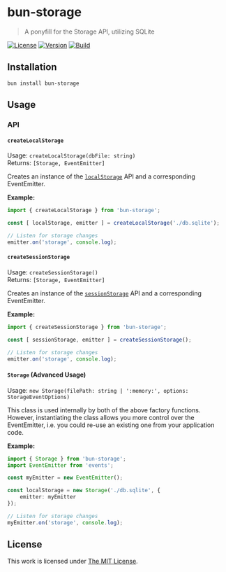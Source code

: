 # bun-storage

> A ponyfill for the Storage API, utilizing SQLite

[![License](https://img.shields.io/github/license/idleberg/bun-storage?color=blue&style=for-the-badge)](https://github.com/idleberg/bun-storage/blob/main/LICENSE)
[![Version](https://img.shields.io/npm/v/bun-storage?style=for-the-badge)](https://www.npmjs.org/package/bun-storage)
[![Build](https://img.shields.io/github/actions/workflow/status/idleberg/bun-storage/test.yml?style=for-the-badge)](https://github.com/idleberg/bun-storage/actions)

## Installation

`bun install bun-storage`

## Usage

### API

#### `createLocalStorage`

Usage: `createLocalStorage(dbFile: string)`  
Returns: `[Storage, EventEmitter]`  

Creates an instance of the [`localStorage`](https://developer.mozilla.org/docs/Web/API/Window/localStorage) API and a corresponding EventEmitter.

**Example:**

```typescript
import { createLocalStorage } from 'bun-storage';

const [ localStorage, emitter ] = createLocalStorage('./db.sqlite');

// Listen for storage changes
emitter.on('storage', console.log);
```
#### `createSessionStorage`

Usage: `createSessionStorage()`  
Returns: `[Storage, EventEmitter]`  

Creates an instance of the [`sessionStorage`](https://developer.mozilla.org/docs/Web/API/Window/sessionStorage) API and a corresponding EventEmitter.

**Example:**

```typescript
import { createSessionStorage } from 'bun-storage';

const [ sessionStorage, emitter ] = createSessionStorage();

// Listen for storage changes
emitter.on('storage', console.log);
```

#### `Storage` (Advanced Usage)

Usage: `new Storage(filePath: string | ':memory:', options: StorageEventOptions)`

This class is used internally by both of the above factory functions. However, instantiating the class allows you more control over the EventEmitter, i.e. you could re-use an existing one from your application code.

**Example:**

```typescript
import { Storage } from 'bun-storage';
import EventEmitter from 'events';

const myEmitter = new EventEmitter();

const localStorage = new Storage('./db.sqlite', {
	emitter: myEmitter
});

// Listen for storage changes
myEmitter.on('storage', console.log);
```

## License

This work is licensed under [The MIT License](https://opensource.org/licenses/MIT).
